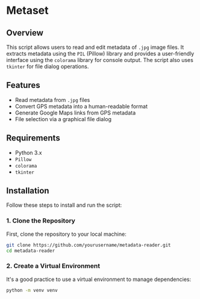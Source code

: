 # Metaset

## Overview

This script allows users to read and edit metadata of `.jpg` image files. It extracts metadata using the `PIL` (Pillow) library and provides a user-friendly interface using the `colorama` library for console output. The script also uses `tkinter` for file dialog operations.

## Features

- Read metadata from `.jpg` files
- Convert GPS metadata into a human-readable format
- Generate Google Maps links from GPS metadata
- File selection via a graphical file dialog

## Requirements

- Python 3.x
- `Pillow`
- `colorama`
- `tkinter`

## Installation

Follow these steps to install and run the script:

### 1. Clone the Repository

First, clone the repository to your local machine:

```bash
git clone https://github.com/yourusername/metadata-reader.git
cd metadata-reader
```

### 2. Create a Virtual Environment

It's a good practice to use a virtual environment to manage dependencies:

```bash
python -m venv venv
```
